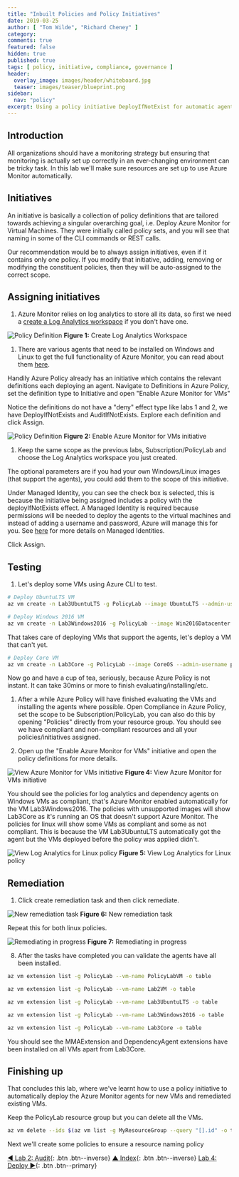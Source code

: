 ```yaml
---
title: "Inbuilt Policies and Policy Initiatives"
date: 2019-03-25
author: [ "Tom Wilde", "Richard Cheney" ]
category:
comments: true
featured: false
hidden: true
published: true
tags: [ policy, initiative, compliance, governance ]
header:
  overlay_image: images/header/whiteboard.jpg
  teaser: images/teaser/blueprint.png
sidebar:
  nav: "policy"
excerpt: Using a policy initiative DeployIfNotExist for automatic agent deployment.
---
```


## Introduction

All organizations should have a monitoring strategy but ensuring that monitoring is actually set up correctly in an ever-changing environment can be tricky task. In this lab we'll make sure resources are set up to use Azure Monitor automatically.

## Initiatives

An initiative is basically a collection of policy definitions that are tailored towards achieving a singular overarching goal, i.e. Deploy Azure Monitor for Virtual Machines.  They were initially called policy sets, and you will see that naming in some of the CLI commands or REST calls.

Our recommendation would be to always assign initiatives, even if it contains only one policy.  If you modify that initiative, adding, removing or modifying the constituent policies, then they will be auto-assigned to the correct scope.

## Assigning initiatives

1. Azure Monitor relies on log analytics to store all its data, so first we need a [create a Log Analytics workspace](https://docs.microsoft.com/en-us/azure/azure-monitor/learn/quick-create-workspace) if you don't have one.

![Policy Definition](/automation/policy/images/lab3-create-la.png)
**Figure 1:** Create Log Analytics Workspace

1. There are various agents that need to be installed on Windows and Linux to get the full functionality of Azure Monitor, you can read about them [here](https://docs.microsoft.com/en-us/azure/azure-monitor/platform/agents-overview).

Handily Azure Policy already has an initiative which contains the relevant definitions each deploying an agent.
Navigate to Definitions in Azure Policy, set the definition type to Initiative and open "Enable Azure Monitor for VMs"

Notice the definitions do not have a "deny" effect type like labs 1 and 2, we have DeployIfNotExists and AuditIfNotExists. Explore each definition and click Assign.

![Policy Definition](/automation/policy/images/lab3-view-monitor-initiative.png)
**Figure 2:** Enable Azure Monitor for VMs initiative

1. Keep the same scope as the previous labs, Subscription/PolicyLab and choose the Log Analytics workspace you just created.

The optional parameters are if you had your own Windows/Linux images (that support the agents), you could add them to the scope of this initiative.

Under Managed Identity, you can see the check box is selected, this is because the initiative being assigned includes a policy with the deployIfNotExists effect. A Managed Identity is required because permissions will be needed to deploy the agents to the virtual machines and instead of adding a username and password, Azure will manage this for you. See [here](https://docs.microsoft.com/en-us/azure/active-directory/managed-identities-azure-resources/overview) for more details on Managed Identities.

Click Assign.

## Testing

1. Let's deploy some VMs using Azure CLI to test.

```bash
# Deploy UbuntuLTS VM
az vm create -n Lab3UbuntuLTS -g PolicyLab --image UbuntuLTS --admin-username policyuser --size Standard_D2s_v3 --no-wait

# Deploy Windows 2016 VM
az vm create -n Lab3Windows2016 -g PolicyLab --image Win2016Datacenter --admin-username policyuser --size Standard_D2s_v3 --no-wait
```

That takes care of deploying VMs that support the agents, let's deploy a VM that can't yet.

```bash
# Deploy Core VM
az vm create -n Lab3Core -g PolicyLab --image CoreOS --admin-username policyuser --size Standard_D2s_v3 --no-wait
```

Now go and have a cup of tea, seriously, because Azure Policy is not instant. It can take 30mins or more to finish evaluating/installing/etc.

1. After a while Azure Policy will have finished evaluating the VMs and installing the agents where possible. Open Compliance in Azure Policy, set the scope to be Subscription/PolicyLab, you can also do this by opening "Policies" directly from your resource group. You should see we have compliant and non-compliant resources and all your policies/initiatives assigned.

1. Open up the "Enable Azure Monitor for VMs" initiative and open the policy definitions for more details.

![View Azure Monitor for VMs initiative](/automation/policy/images/lab3-view-monitor-initiative-compliance.png)
**Figure 4:** View Azure Monitor for VMs initiative

You should see the policies for log analytics and dependency agents on Windows VMs as compliant, that's Azure Monitor enabled automatically for the VM Lab3Windows2016.
The policies with unsupported images will show Lab3Core as it's running an OS that doesn't support Azure Monitor.
The policies for linux will show some VMs as compliant and some as not compliant. This is because the VM Lab3UbuntuLTS automatically got the agent but the VMs deployed before the policy was applied didn't.

![View Log Analytics for Linux policy](/automation/policy/images/lab3-view-la-policy-linux.png)
**Figure 5:** View Log Analytics for Linux policy

## Remediation

1. Click create remediation task and then click remediate.

![New remediation task](/automation/policy/images/lab3-new-remediation-task.png)
**Figure 6:** New remediation task

Repeat this for both linux policies.

![Remediating in progress](/automation/policy/images/lab3-remediating.png)
**Figure 7:** Remediating in progress

8. After the tasks have completed you can validate the agents have all been installed.

```bash
az vm extension list -g PolicyLab --vm-name PolicyLabVM -o table

az vm extension list -g PolicyLab --vm-name Lab2VM -o table

az vm extension list -g PolicyLab --vm-name Lab3UbuntuLTS -o table

az vm extension list -g PolicyLab --vm-name Lab3Windows2016 -o table

az vm extension list -g PolicyLab --vm-name Lab3Core -o table
```

You should see the MMAExtension and DependencyAgent extensions have been installed on all VMs apart from Lab3Core.

## Finishing up

That concludes this lab, where we've learnt how to use a policy initiative to automatically deploy the Azure Monitor agents for new VMs and remediated existing VMs.

Keep the PolicyLab resource group but you can delete all the VMs.

```bash
az vm delete --ids $(az vm list -g MyResourceGroup --query "[].id" -o tsv)
```

Next we'll create some policies to ensure a resource naming policy

[◄ Lab 2: Audit](../lab2){: .btn .btn--inverse} [▲ Index](../#labs){: .btn .btn--inverse} [Lab 4: Deploy ►](../lab4){: .btn .btn--primary}